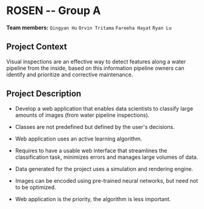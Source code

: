 # ROSEN -- Group A

**Team members:** `Qingyan Hu`  `Orvin Tritama`  `Fareeha Hayat`  `Ryan Lu`

## Project Context

Visual inspections are an effective way to detect features along a water pipeline from the inside, based on this information pipeline owners can identify and prioritize and corrective maintenance.


## Project Description

- Develop a web application that enables data scientists to classify large amounts of images (from water pipeline inspections). 

- Classes are not predefined but defined by the user's decisions. 

- Web application uses an active learning algorithm. 

- Requires to have a usable web interface that streamlines the classification task, minimizes errors and manages large volumes of data. 

- Data generated for the project uses a simulation and rendering engine.

- Images can be encoded using pre-trained neural networks, but need not to be optimized.

- Web application is the priority, the algorithm is less important.
